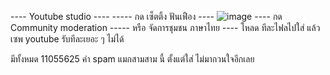 ---- Youtube studio ----
----- กด เซ็ตติ้ง ฟันเฟือง ----
![image](https://github.com/user-attachments/assets/73cc1fe3-2ee8-412c-b651-d487c66253ff)
---- กด Community moderation ----- หรือ จัดการชุมชน ภาษาไทย ----
โหลด ทีละไฟลไปใส่ แล้วเซพ youtube รับทีละเยอะ ๆ ไม่ได้

มีทั้งหมด 11055625 คำ spam แมกสามสาม นี้
ตั้งแต่ใส่ ไม่มากวนใจอีกเลย 
